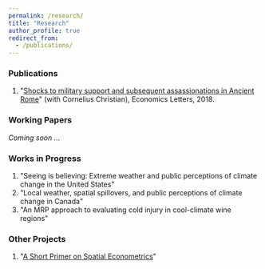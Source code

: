 ```yaml
---
permalink: /research/
title: "Research"
author_profile: true
redirect_from: 
  - /publications/
---
```






 
### Publications

1. "[Shocks to military support and subsequent assassionations in Ancient Rome](https://www.sciencedirect.com/science/article/abs/pii/S0165176518302532)" (with Cornelius Christian), Economics Letters, 2018. 


### Working Papers

_Coming soon ..._


### Works in Progress

1. "Seeing is believing: Extreme weather and public perceptions of climate change in the United States"
2. "Local weather, spatial spillovers, and public perceptions of climate change in Canada"
3. "An MRP approach to evaluating cold injury in cool-climate wine regions"


### Other Projects

1. "[A Short Primer on Spatial Econometrics](https://liamselbourne.github.io/files/Spatial_Metrics.pdf)"



